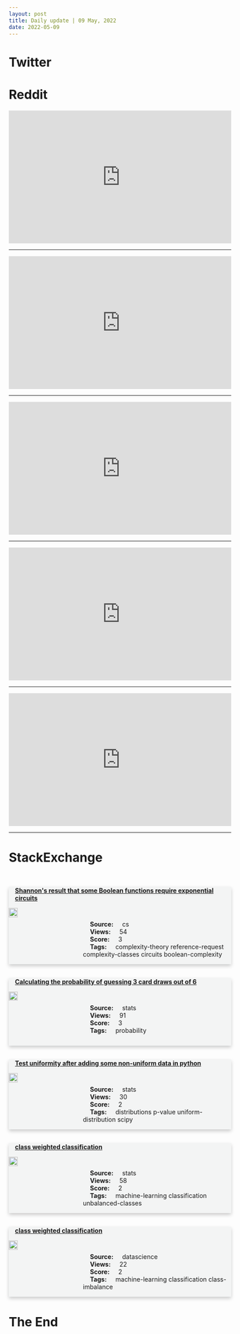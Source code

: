 ```yaml
---
layout: post
title: Daily update | 09 May, 2022
date: 2022-05-09
---
```


<script async src="https://platform.twitter.com/widgets.js" charset="utf-8"></script>


<script src='https://storage.ko-fi.com/cdn/scripts/overlay-widget.js'></script>
<script>
  kofiWidgetOverlay.draw('themldojo', {
    'type': 'floating-chat',
    'floating-chat.donateButton.text': 'Support me',
    'floating-chat.donateButton.background-color': '#f45d22',
    'floating-chat.donateButton.text-color': '#fff'
  });
</script>

# Twitter 

<blockquote class="twitter-tweet"><a href="https://twitter.com/Arjun_M_S_/status/1523289313030586371"></a></blockquote>

<blockquote class="twitter-tweet"><a href="https://twitter.com/fchollet/status/1523369496269840384"></a></blockquote>

<blockquote class="twitter-tweet"><a href="https://twitter.com/KirkDBorne/status/1523161427090976769"></a></blockquote>

<blockquote class="twitter-tweet"><a href="https://twitter.com/KirkDBorne/status/1523164399703367682"></a></blockquote>

<blockquote class="twitter-tweet"><a href="https://twitter.com/KirkDBorne/status/1523134904963411968"></a></blockquote>

<blockquote class="twitter-tweet"><a href="https://twitter.com/ylecun/status/1523371645561294848"></a></blockquote>

<blockquote class="twitter-tweet"><a href="https://twitter.com/slashML/status/1523130597774082048"></a></blockquote>

<blockquote class="twitter-tweet"><a href="https://twitter.com/stanfordnlp/status/1523339922542718981"></a></blockquote>

<blockquote class="twitter-tweet"><a href="https://twitter.com/ylecun/status/1523372453963001861"></a></blockquote>

<blockquote class="twitter-tweet"><a href="https://twitter.com/ylecun/status/1523362742287372288"></a></blockquote>

# Reddit 

<iframe id="reddit-embed" src="https://www.redditmedia.com/r/MachineLearning/comments/uks8zr/n_ian_goodfellow_apples_director_of_machine?ref_source=embed&amp;ref=share&amp;embed=true" sandbox="allow-scripts allow-same-origin allow-popups" style="border: none;" height="300" width="100%" scrolling="yes"></iframe>
<hr style="width:100%;text-align:left;margin-left:0">
<iframe id="reddit-embed" src="https://www.redditmedia.com/r/MachineLearning/comments/ul49ej/p_ive_been_trying_to_understand_the_limits_of?ref_source=embed&amp;ref=share&amp;embed=true" sandbox="allow-scripts allow-same-origin allow-popups" style="border: none;" height="300" width="100%" scrolling="yes"></iframe>
<hr style="width:100%;text-align:left;margin-left:0">
<iframe id="reddit-embed" src="https://www.redditmedia.com/r/datascience/comments/uku7pa/passed_a_data_science_case_study_but_then_was?ref_source=embed&amp;ref=share&amp;embed=true" sandbox="allow-scripts allow-same-origin allow-popups" style="border: none;" height="300" width="100%" scrolling="yes"></iframe>
<hr style="width:100%;text-align:left;margin-left:0">
<iframe id="reddit-embed" src="https://www.redditmedia.com/r/datascience/comments/ul473b/is_it_me_or_do_i_feel_like_most_low_level_data?ref_source=embed&amp;ref=share&amp;embed=true" sandbox="allow-scripts allow-same-origin allow-popups" style="border: none;" height="300" width="100%" scrolling="yes"></iframe>
<hr style="width:100%;text-align:left;margin-left:0">
<iframe id="reddit-embed" src="https://www.redditmedia.com/r/datascience/comments/ul46wu/who_we_spend_time_with_as_we_get_older?ref_source=embed&amp;ref=share&amp;embed=true" sandbox="allow-scripts allow-same-origin allow-popups" style="border: none;" height="300" width="100%" scrolling="yes"></iframe>
<hr style="width:100%;text-align:left;margin-left:0">

<style>
.card {
box-shadow: 0 4px 8px 0 rgba(0,0,0,0.2);
transition: 0.3s;
width: 100%;
background-color: #F3F4F4;
}
p{
    margin-left:  3em;
    padding-top: 1em;
}
.part2{
    display: grid;
    grid-template-columns: 1fr 3fr;
}
h4{
    margin: 1em;
}

.card:hover {
box-shadow: 0 8px 16px 0 rgba(0,0,0,0.2);
}
b {
padding: 2px 16px;
}
</style>
  
# StackExchange 


  <br>
  <div class="card">
  <h4><a href='https://cs.stackexchange.com/questions/151372/shannons-result-that-some-boolean-functions-require-exponential-circuits'>Shannon&#39;s result that some Boolean functions require exponential circuits</a></h4> 
  <div class="part2">
      <img src="https://cdn.sstatic.net/Sites/cs/Img/apple-touch-icon@2.png?v=324a3e0c2b03" alt="Img missing!" style="width:40%">
      <p><b>Source:</b> cs<br><b>Views:</b> 54<br><b>Score:</b> 3<br><b>Tags:</b> <span class="badge badge-dark">complexity-theory</span> <span class="badge badge-dark">reference-request</span> <span class="badge badge-dark">complexity-classes</span> <span class="badge badge-dark">circuits</span> <span class="badge badge-dark">boolean-complexity</span></p> 
  </div>
  </div>
      
  <br>
  <div class="card">
  <h4><a href='https://stats.stackexchange.com/questions/574452/calculating-the-probability-of-guessing-3-card-draws-out-of-6'>Calculating the probability of guessing 3 card draws out of 6</a></h4> 
  <div class="part2">
      <img src="https://cdn.sstatic.net/Sites/stats/Img/apple-touch-icon@2.png?v=344f57aa10cc" alt="Img missing!" style="width:40%">
      <p><b>Source:</b> stats<br><b>Views:</b> 91<br><b>Score:</b> 3<br><b>Tags:</b> <span class="badge badge-dark">probability</span></p> 
  </div>
  </div>
      
  <br>
  <div class="card">
  <h4><a href='https://stats.stackexchange.com/questions/574462/test-uniformity-after-adding-some-non-uniform-data-in-python'>Test uniformity after adding some non-uniform data in python</a></h4> 
  <div class="part2">
      <img src="https://cdn.sstatic.net/Sites/stats/Img/apple-touch-icon@2.png?v=344f57aa10cc" alt="Img missing!" style="width:40%">
      <p><b>Source:</b> stats<br><b>Views:</b> 30<br><b>Score:</b> 2<br><b>Tags:</b> <span class="badge badge-dark">distributions</span> <span class="badge badge-dark">p-value</span> <span class="badge badge-dark">uniform-distribution</span> <span class="badge badge-dark">scipy</span></p> 
  </div>
  </div>
      
  <br>
  <div class="card">
  <h4><a href='https://stats.stackexchange.com/questions/574486/class-weighted-classification'>class weighted classification</a></h4> 
  <div class="part2">
      <img src="https://cdn.sstatic.net/Sites/stats/Img/apple-touch-icon@2.png?v=344f57aa10cc" alt="Img missing!" style="width:40%">
      <p><b>Source:</b> stats<br><b>Views:</b> 58<br><b>Score:</b> 2<br><b>Tags:</b> <span class="badge badge-dark">machine-learning</span> <span class="badge badge-dark">classification</span> <span class="badge badge-dark">unbalanced-classes</span></p> 
  </div>
  </div>
      
  <br>
  <div class="card">
  <h4><a href='https://datascience.stackexchange.com/questions/110762/class-weighted-classification'>class weighted classification</a></h4> 
  <div class="part2">
      <img src="https://cdn.sstatic.net/Sites/datascience/Img/apple-touch-icon@2.png?v=1c36463984b3" alt="Img missing!" style="width:40%">
      <p><b>Source:</b> datascience<br><b>Views:</b> 22<br><b>Score:</b> 2<br><b>Tags:</b> <span class="badge badge-dark">machine-learning</span> <span class="badge badge-dark">classification</span> <span class="badge badge-dark">class-imbalance</span></p> 
  </div>
  </div>
      
# The End
